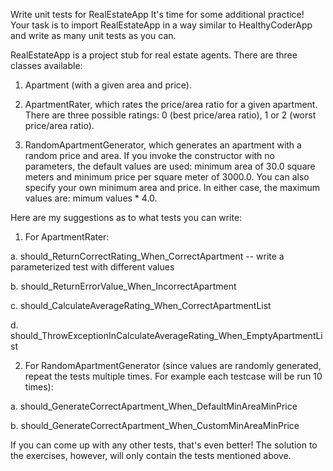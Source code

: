 Write unit tests for RealEstateApp
It's time for some additional practice! Your task is to import RealEstateApp in a way similar to HealthyCoderApp and write as many unit tests as you can.



RealEstateApp is a project stub for real estate agents. There are three classes available:



1. Apartment (with a given area and price).

2. ApartmentRater, which rates the price/area ratio for a given apartment. There are three possible ratings: 0 (best price/area ratio), 1 or 2 (worst price/area ratio).

3. RandomApartmentGenerator, which generates an apartment with a random price and area. If you invoke the constructor with no parameters, the default values are used: minimum area of 30.0 square meters and minimum price per square meter of 3000.0. You can also specify your own minimum area and price. In either case, the maximum values are: mimum values * 4.0.



Here are my suggestions as to what tests you can write:



1. For ApartmentRater:

a. should_ReturnCorrectRating_When_CorrectApartment -- write a parameterized test with different values

b. should_ReturnErrorValue_When_IncorrectApartment

c. should_CalculateAverageRating_When_CorrectApartmentList

d. should_ThrowExceptionInCalculateAverageRating_When_EmptyApartmentList



2. For RandomApartmentGenerator (since values are randomly generated, repeat the tests multiple times. For example each testcase will be run 10 times):

a. should_GenerateCorrectApartment_When_DefaultMinAreaMinPrice

b. should_GenerateCorrectApartment_When_CustomMinAreaMinPrice



If you can come up with any other tests, that's even better! The solution to the exercises, however, will only contain the tests mentioned above.